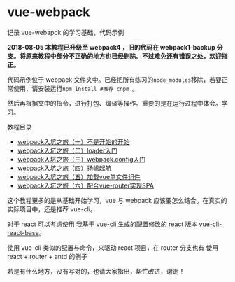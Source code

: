 # vue-webpack


记录 vue-webapck 的学习基础，代码示例

**2018-08-05 本教程已升级至 webpack4 ，旧的代码在 webpack1-backup 分支。将原来教程中部分不正确的地方也已经剔除。不过难免还有错误之处，欢迎指正。**

代码示例位于 webpack 文件夹中。已经把所有练习的`node_modules`移除，若要正常使用，请安装运行`npm install #推荐 cnpm `。

然后再根据文中的指令，进行打包、编译等操作。重要的是在运行过程中体会。学习。

教程目录

- [webpack入坑之旅（一）不是开始的开始](./webpack/01-first-demo/README.md)
- [webpack入坑之旅（二）loader入门](./webpack/02-two-deploy/README.md)
- [webpack入坑之旅（三）webpack.config入门](./webpack/03-three-config/README.md)
- [webpack入坑之旅（四）扬帆起航](./webpack/04-four-custom/README.md)
- [webpack入坑之旅（五）加载vue单文件组件](./webpack/05-five-vue/README.md)
- [webpack入坑之旅（六）配合vue-router实现SPA](./webpack/06-six-vue-router/README.md)

这个教程更多的是从基础开始学习，vue 与 webpack 应该要怎么结合。在真实的实际项目中，还是推荐 vue-cli。 

对于 react 可以考虑使用 我基于 vue-cli 生成的配置修改的 react 版本 [vue-cli-react-base](https://github.com/guowenfh/vue-cli-react-base)。

使用 vue-cli 类似的配置与命令，来驱动 react 项目，在 router 分支也有 使用 react + router + antd 的例子


若是有什么地方，没有写对的，也请大家指出，帮忙改进，谢谢！
